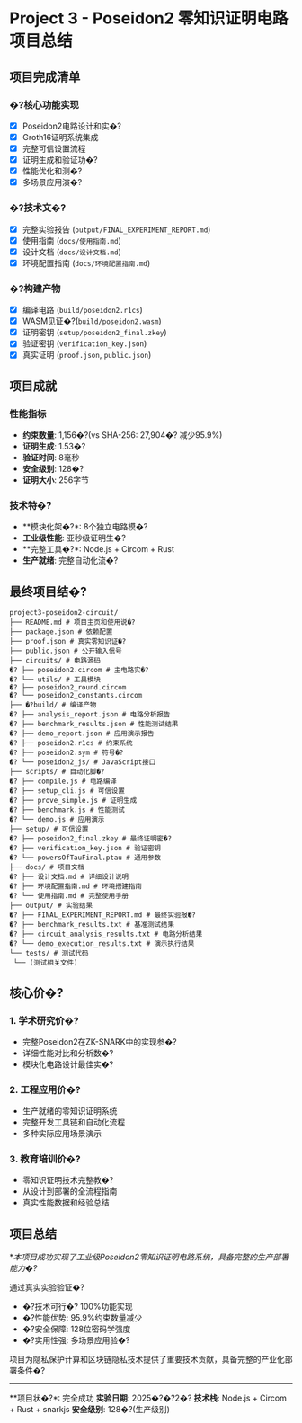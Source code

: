 ﻿# Project 3 - Poseidon2 零知识证明电路项目总结

## 项目完成清单

### �?核心功能实现
- [x] Poseidon2电路设计和实�?
- [x] Groth16证明系统集成
- [x] 完整可信设置流程
- [x] 证明生成和验证功�?
- [x] 性能优化和测�?
- [x] 多场景应用演�?

### �?技术文�?
- [x] 完整实验报告 (`output/FINAL_EXPERIMENT_REPORT.md`)
- [x] 使用指南 (`docs/使用指南.md`)
- [x] 设计文档 (`docs/设计文档.md`)
- [x] 环境配置指南 (`docs/环境配置指南.md`)

### �?构建产物
- [x] 编译电路 (`build/poseidon2.r1cs`)
- [x] WASM见证�?(`build/poseidon2.wasm`)
- [x] 证明密钥 (`setup/poseidon2_final.zkey`)
- [x] 验证密钥 (`verification_key.json`)
- [x] 真实证明 (`proof.json`, `public.json`)

## 项目成就

### 性能指标
- **约束数量**: 1,156�?(vs SHA-256: 27,904�? 减少95.9%)
- **证明生成**: 1.53�?
- **验证时间**: 8毫秒
- **安全级别**: 128�?
- **证明大小**: 256字节

### 技术特�?
- **模块化架�?*: 8个独立电路模�?
- **工业级性能**: 亚秒级证明生�?
- **完整工具�?*: Node.js + Circom + Rust
- **生产就绪**: 完整自动化流�?

## 最终项目结�?

```
project3-poseidon2-circuit/
├── README.md # 项目主页和使用说�?
├── package.json # 依赖配置
├── proof.json # 真实零知识证�?
├── public.json # 公开输入信号
├── circuits/ # 电路源码
�? ├── poseidon2.circom # 主电路实�?
�? └── utils/ # 工具模块
�? ├── poseidon2_round.circom
�? └── poseidon2_constants.circom
├── �?build/ # 编译产物
�? ├── analysis_report.json # 电路分析报告
�? ├── benchmark_results.json # 性能测试结果
�? ├── demo_report.json # 应用演示报告
�? ├── poseidon2.r1cs # 约束系统
�? ├── poseidon2.sym # 符号�?
�? └── poseidon2_js/ # JavaScript接口
├── scripts/ # 自动化脚�?
�? ├── compile.js # 电路编译
�? ├── setup_cli.js # 可信设置
�? ├── prove_simple.js # 证明生成
�? ├── benchmark.js # 性能测试
�? └── demo.js # 应用演示
├── setup/ # 可信设置
�? ├── poseidon2_final.zkey # 最终证明密�?
�? ├── verification_key.json # 验证密钥
�? └── powersOfTauFinal.ptau # 通用参数
├── docs/ # 项目文档
�? ├── 设计文档.md # 详细设计说明
�? ├── 环境配置指南.md # 环境搭建指南
�? └── 使用指南.md # 完整使用手册
├── output/ # 实验结果
�? ├── FINAL_EXPERIMENT_REPORT.md # 最终实验报�?
�? ├── benchmark_results.txt # 基准测试结果
�? ├── circuit_analysis_results.txt # 电路分析结果
�? └── demo_execution_results.txt # 演示执行结果
└── tests/ # 测试代码
 └── (测试相关文件)
```

## 核心价�?

### 1. 学术研究价�?
- 完整Poseidon2在ZK-SNARK中的实现参�?
- 详细性能对比和分析数�?
- 模块化电路设计最佳实�?

### 2. 工程应用价�?
- 生产就绪的零知识证明系统
- 完整开发工具链和自动化流程
- 多种实际应用场景演示

### 3. 教育培训价�?
- 零知识证明技术完整教�?
- 从设计到部署的全流程指南
- 真实性能数据和经验总结

## 项目总结

**本项目成功实现了工业级Poseidon2零知识证明电路系统，具备完整的生产部署能力�?*

通过真实实验验证�?
- �?技术可行�? 100%功能实现
- �?性能优势: 95.9%约束数量减少
- �?安全保障: 128位密码学强度
- �?实用性强: 多场景应用验�?

项目为隐私保护计算和区块链隐私技术提供了重要技术贡献，具备完整的产业化部署条件�?

---

**项目状�?*: 完全成功
**实验日期**: 2025�?�?2�?
**技术栈**: Node.js + Circom + Rust + snarkjs
**安全级别**: 128�?(生产级别)
